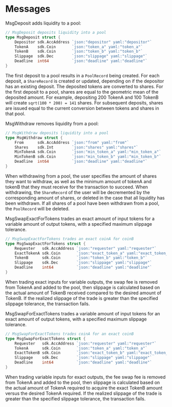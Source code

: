 <!--
order: 3
-->

# Messages


MsgDeposit adds liquidity to a pool:

```go
// MsgDeposit deposits liquidity into a pool
type MsgDeposit struct {
	Depositor sdk.AccAddress `json:"depositor" yaml:"depositor"`
	TokenA    sdk.Coin       `json:"token_a" yaml:"token_a"`
	TokenB    sdk.Coin       `json:"token_b" yaml:"token_b"`
	Slippage  sdk.Dec        `json:"slippage" yaml:"slippage"`
	Deadline  int64          `json:"deadline" yaml:"deadline"`
}
```

The first deposit to a pool results in a `PoolRecord` being created. For each deposit, a `ShareRecord` is created or updated, depending on if the depositor has an existing deposit. The deposited tokens are converted to shares. For the first deposit to a pool, shares are equal to the geometric mean of the deposited amount. For example, depositing 200 TokenA and 100 TokenB will create `sqrt(100 * 200) = 141` shares. For subsequent deposits, shares are issued equal to the current conversion between tokens and shares in that pool.

MsgWithdraw removes liquidity from a pool:

```go
// MsgWithdraw deposits liquidity into a pool
type MsgWithdraw struct {
	From      sdk.AccAddress `json:"from" yaml:"from"`
	Shares    sdk.Int        `json:"shares" yaml:"shares"`
	MinTokenA sdk.Coin       `json:"min_token_a" yaml:"min_token_a"`
	MinTokenB sdk.Coin       `json:"min_token_b" yaml:"min_token_b"`
	Deadline  int64          `json:"deadline" yaml:"deadline"`
}
```
When withdrawing from a pool, the user specifies the amount of shares they want to withdraw, as well as the minimum amount of tokenA and tokenB that they must receive for the transaction to succeed. When withdrawing, the `ShareRecord` of the user will be decremented by the corresponding amount of shares, or deleted in the case that all liquidity has been withdrawn. If all shares of a pool have been withdrawn from a pool, the `PoolRecord` will be deleted.

MsgSwapExactForTokens trades an exact amount of input tokens for a variable amount of output tokens, with a specified maximum slippage tolerance.

```go
// MsgSwapExactForTokens trades an exact coinA for coinB
type MsgSwapExactForTokens struct {
	Requester   sdk.AccAddress `json:"requester" yaml:"requester"`
	ExactTokenA sdk.Coin       `json:"exact_token_a" yaml:"exact_token_a"`
	TokenB      sdk.Coin       `json:"token_b" yaml:"token_b"`
	Slippage    sdk.Dec        `json:"slippage" yaml:"slippage"`
	Deadline    int64          `json:"deadline" yaml:"deadline"`
}
```

When trading exact inputs for variable outputs, the swap fee is removed from TokenA and added to the pool, then slippage is calculated based on the actual amount of TokenB received compared to the desired amount of TokenB. If the realized slippage of the trade is greater than the specified slippage tolerance, the transaction fails.

MsgSwapForExactTokens trades a variable amount of input tokens for an exact amount of output tokens, with a specified maximum slippage tolerance.

```go
// MsgSwapForExactTokens trades coinA for an exact coinB
type MsgSwapForExactTokens struct {
	Requester   sdk.AccAddress `json:"requester" yaml:"requester"`
	TokenA      sdk.Coin       `json:"token_a" yaml:"token_a"`
	ExactTokenB sdk.Coin       `json:"exact_token_b" yaml:"exact_token_b"`
	Slippage    sdk.Dec        `json:"slippage" yaml:"slippage"`
	Deadline    int64          `json:"deadline" yaml:"deadline"`
}
```

When trading variable inputs for exact outputs, the fee swap fee is removed from TokenA and added to the pool, then slippage is calculated based on the actual amount of TokenA required to acquire the exact TokenB amount versus the desired TokenA required. If the realized slippage of the trade is greater than the specified slippage tolerance, the transaction fails.
